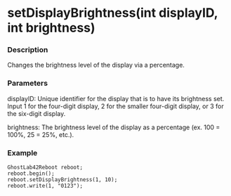 # setDisplayBrightness(int displayID, int brightness)
### Description
Changes the brightness level of the display via a percentage.

### Parameters
displayID: Unique identifier for the display that is to have its brightness set. Input 1 for the four-digit display, 2 for the smaller four-digit display, or 3 for the six-digit display.

brightness: The brightness level of the display as a percentage (ex. 100 = 100%, 25 = 25%, etc.).

### Example
```
GhostLab42Reboot reboot;
reboot.begin();
reboot.setDisplayBrightness(1, 10);
reboot.write(1, "0123");
```
